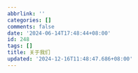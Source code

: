 ```yaml
---
abbrlink: ''
categories: []
comments: false
date: '2024-06-14T17:48:44+08:00'
id: 248
tags: []
title: 关于我们
updated: '2024-12-16T11:48:47.686+08:00'
---
```

